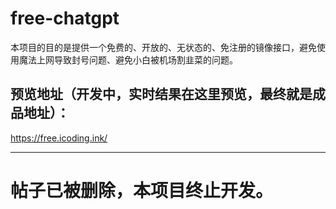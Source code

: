 # free-chatgpt
 
 本项目的目的是提供一个免费的、开放的、无状态的、免注册的镜像接口，避免使用魔法上网导致封号问题、避免小白被机场割韭菜的问题。

## 预览地址（开发中，实时结果在这里预览，最终就是成品地址）：
https://free.icoding.ink/

---
# 帖子已被删除，本项目终止开发。
